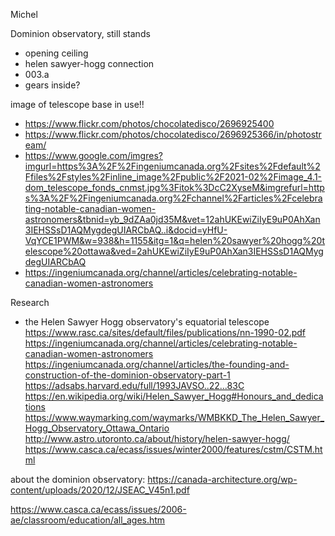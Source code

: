 Michel

Dominion observatory, still stands


- opening ceiling
- helen sawyer-hogg connection
- 003.a
- gears inside?


image of telescope base in use!!
- https://www.flickr.com/photos/chocolatedisco/2696925400
- https://www.flickr.com/photos/chocolatedisco/2696925366/in/photostream/
- https://www.google.com/imgres?imgurl=https%3A%2F%2Fingeniumcanada.org%2Fsites%2Fdefault%2Ffiles%2Fstyles%2Finline_image%2Fpublic%2F2021-02%2Fimage_4.1-dom_telescope_fonds_cnmst.jpg%3Fitok%3DcC2XyseM&imgrefurl=https%3A%2F%2Fingeniumcanada.org%2Fchannel%2Farticles%2Fcelebrating-notable-canadian-women-astronomers&tbnid=yb_9dZAa0jd35M&vet=12ahUKEwiZiIyE9uP0AhXan3IEHSSsD1AQMygdegUIARCbAQ..i&docid=yHfU-VqYCE1PWM&w=938&h=1155&itg=1&q=helen%20sawyer%20hogg%20telescope%20ottawa&ved=2ahUKEwiZiIyE9uP0AhXan3IEHSSsD1AQMygdegUIARCbAQ
- https://ingeniumcanada.org/channel/articles/celebrating-notable-canadian-women-astronomers

Research
- the Helen Sawyer Hogg observatory's equatorial telescope
https://www.rasc.ca/sites/default/files/publications/nn-1990-02.pdf
https://ingeniumcanada.org/channel/articles/celebrating-notable-canadian-women-astronomers
https://ingeniumcanada.org/channel/articles/the-founding-and-construction-of-the-dominion-observatory-part-1
https://adsabs.harvard.edu/full/1993JAVSO..22...83C
https://en.wikipedia.org/wiki/Helen_Sawyer_Hogg#Honours_and_dedications
https://www.waymarking.com/waymarks/WMBKKD_The_Helen_Sawyer_Hogg_Observatory_Ottawa_Ontario
http://www.astro.utoronto.ca/about/history/helen-sawyer-hogg/
https://www.casca.ca/ecass/issues/winter2000/features/cstm/CSTM.html

about the dominion observatory: https://canada-architecture.org/wp-content/uploads/2020/12/JSEAC_V45n1.pdf

https://www.casca.ca/ecass/issues/2006-ae/classroom/education/all_ages.htm